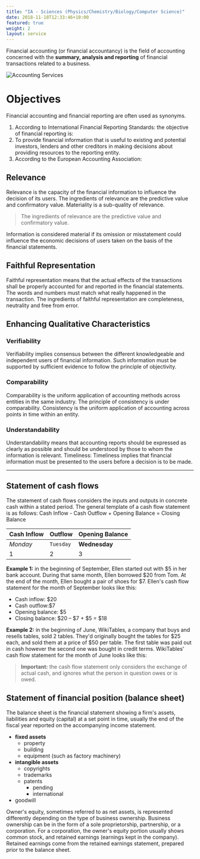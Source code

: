 ```yaml
---
title: "IA - Sciences (Physics/Chemistry/Biology/Computer Science)"
date: 2018-11-18T12:33:46+10:00
featured: true
weight: 2
layout: service
---
```


Financial accounting (or financial accountancy) is the field of accounting concerned with the **summary, analysis and reporting** of financial transactions related to a business.

![Accounting Services](/images/austin-distel-nGc5RT2HmF0-unsplash.jpg)

# Objectives 

Financial accounting and financial reporting are often used as synonyms.

1. According to International Financial Reporting Standards: the objective of financial reporting is:
2. To provide financial information that is useful to existing and potential investors, lenders and other creditors in making decisions about providing resources to the reporting entity.
3. According to the European Accounting Association:

## Relevance

Relevance is the capacity of the financial information to influence the decision of its users. The ingredients of relevance are the predictive value and confirmatory value. Materiality is a sub-quality of relevance. 

> The ingredients of relevance are the predictive value and confirmatory value. 

Information is considered material if its omission or misstatement could influence the economic decisions of users taken on the basis of the financial statements.

## Faithful Representation

Faithful representation means that the actual effects of the transactions shall be properly accounted for and reported in the financial statements. The words and numbers must match what really happened in the transaction. The ingredients of faithful representation are completeness, neutrality and free from error.

## Enhancing Qualitative Characteristics

### Verifiability
Verifiability implies consensus between the different knowledgeable and independent users of financial information. Such information must be supported by sufficient evidence to follow the principle of objectivity.

### Comparability
Comparability is the uniform application of accounting methods across entities in the same industry. The principle of consistency is under comparability. Consistency is the uniform application of accounting across points in time within an entity.

### Understandability
Understandability means that accounting reports should be expressed as clearly as possible and should be understood by those to whom the information is relevant.
Timeliness: Timeliness implies that financial information must be presented to the users before a decision is to be made.

---

## Statement of cash flows
The statement of cash flows considers the inputs and outputs in concrete cash within a stated period. The general template of a cash flow statement is as follows: Cash Inflow - Cash Outflow + Opening Balance = Closing Balance

Cash Inflow | Outflow | Opening Balance
--- | --- | ---
*Monday* | `Tuesday` | **Wednesday**
1 | 2 | 3


**Example 1:** in the beginning of September, Ellen started out with $5 in her bank account. During that same month, Ellen borrowed $20 from Tom. At the end of the month, Ellen bought a pair of shoes for $7. Ellen's cash flow statement for the month of September looks like this:

* Cash inflow: $20
* Cash outflow:$7
* Opening balance: $5
* Closing balance: $20 – $7 + $5 = $18

**Example 2:** in the beginning of June, WikiTables, a company that buys and resells tables, sold 2 tables. They'd originally bought the tables for $25 each, and sold them at a price of $50 per table. The first table was paid out in cash however the second one was bought in credit terms. WikiTables' cash flow statement for the month of June looks like this:

> **Important:** the cash flow statement only considers the exchange of actual cash, and ignores what the person in question owes or is owed.

## Statement of financial position (balance sheet)
The balance sheet is the financial statement showing a firm's assets, liabilities and equity (capital) at a set point in time, usually the end of the fiscal year reported on the accompanying income statement. 

- **fixed assets**
    - property
    - building
    - equipment (such as factory machinery)
- **intangible assets**
    - copyrights
    - trademarks
    - patents
        - pending
        - international
- goodwill

Owner's equity, sometimes referred to as net assets, is represented differently depending on the type of business ownership. Business ownership can be in the form of a sole proprietorship, partnership, or a corporation. For a corporation, the owner's equity portion usually shows common stock, and retained earnings (earnings kept in the company). Retained earnings come from the retained earnings statement, prepared prior to the balance sheet.

